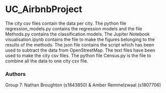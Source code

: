 # UC_AirbnbProject

The city csv files contain the data per city. The python file regression_models.py contains the regression models and the file Methods.py contains the classification models. The Jupiter Notebook visualisation.ipynb contains the file to make the figures belonging to the results of the methods. The json file contains the script which has been used to subtract the data from OpenStreetMap. The text files have been used to make the city csv files. The python file Census.py is the file to combine all the data to one city csv file.

### Authors
Group 7: Nathan Broughton (s1843850) & Amber Remmelzwaal (s1807706)
